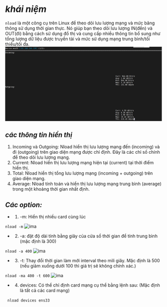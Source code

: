 # ***khái niệm***
`nload` là một công cụ trên Linux để theo dõi lưu lượng mạng và mức băng thông sử dụng thời gian thực. Nó giúp bạn theo dõi lưu lượng IN(đến) và OUT(đi) bằng cách sử dụng đồ thị và cung cấp nhiều thông tin bổ sung như tổng lượng dữ liệu được truyền tải và mức sử dụng mạng trung bình/tối thiểu/tối đa.
![ima](../IMG/12.png)

## ***các thông tin hiển thị***
1. Incoming và Outgoing: Nload hiển thị lưu lượng mạng đến (incoming) và đi (outgoing) trên giao diện mạng được chỉ định. Đây là các chỉ số chính để theo dõi lưu lượng mạng.
2. Current: Nload hiển thị lưu lượng mạng hiện tại (current) tại thời điểm hiển thị.
3. Total: Nload hiển thị tổng lưu lượng mạng (incoming + outgoing) trên giao diện mạng.
4. Average: Nload tính toán và hiển thị lưu lượng mạng trung bình (average) trong một khoảng thời gian nhất định.

   
## ***Các option:***
- 1. -m: Hiển thị nhiều card cùng lúc

```nload -m```
![ima](../IMG/13.png)
- 2. -a: đặt độ dài tính bằng giây của cửa sổ thời gian để tính trung bình (mặc định là 300)

```nload -a 400```
![ima](../IMG/14.png)

- 3. -t: Thay đổi thời gian làm mới interval theo mili giây. Mặc định là 500 (nếu giảm xuống dưới 100 thì giá trị sẽ không chính xác.)

```nload -ma 400 -t 600```
![ima](../IMG/15.png)
- 4. devices: Có thể chỉ định card mạng cụ thể bằng lệnh sau: (Mặc định là tất cả các card mạng)


``` nload devices ens33```

